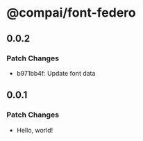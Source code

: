 # @compai/font-federo

## 0.0.2

### Patch Changes

- b971bb4f: Update font data

## 0.0.1

### Patch Changes

- Hello, world!
